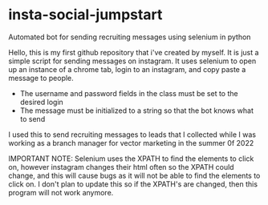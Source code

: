 # insta-social-jumpstart
Automated bot for sending recruiting messages using selenium in python


Hello, this is my first github repository that i've created by myself. It is just a simple script for sending messages on instagram.
It uses selenium to open up an instance of a chrome tab, login to an instagram, and copy paste a message to people. 

- The username and password fields in the class must be set to the desired login
- The message must be initialized to a string so that the bot knows what to send

I used this to send recruiting messages to leads that I collected while I was working as a branch manager for vector marketing in the summer 0f 2022

IMPORTANT NOTE: Selenium uses the XPATH to find the elements to click on, however instagram changes their html often so the XPATH could change, and this will cause bugs as it will not be able to find the elements to click on. I don't plan to update this so if the XPATH's are changed, then this program will not work anymore.
